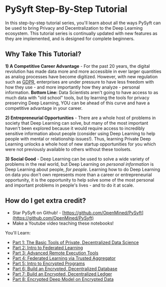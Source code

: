 # PySyft Step-By-Step Tutorial

In this step-by-step tutorial series, you'll learn about all the ways PySyft can be used to bring Privacy and Decentralization to the Deep Learning ecosystem. This tutorial series is continually updated with new features as they are implemented, and is designed for complete beginners. 

## Why Take This Tutorial?

**1) A Competitive Career Advantage** - For the past 20 years, the digital revolution has made data more and more accessible in ever larger quantities as analog processes have become digitized. However, with new regulation such as [GDPR](https://eugdpr.org/), enterprises are under pressure to have less freedom with how they use - and more importantly how they analyze - personal information. **Bottom Line:** Data Scientists aren't going to have access to as much data with "old school" tools, but by learning the tools for privacy preserving Deep Learning, YOU can be ahead of this curve and have a competitive advantage in your career. 

**2) Entrepreneurial Opportunities** - There are a whole host of problems in society that Deep Learning can solve, but many of the most important haven't been explored because it would require access to incredibly sensitive information about people (consider using Deep Learning to help people with mental or relationship issues!). Thus, learning Private Deep Learning unlocks a whole host of new startup opportunities for you which were not previously available to others without these toolsets.

**3) Social Good** - Deep Learning can be used to solve a wide variety of problems in the real world, but Deep Learning on *personal information* is Deep Learning about people, *for people*. Learning how to do Deep Learning on data you don't own represents more than a career or entrepreneurial opportunity, it is the opportunity to help solve some of the most personal and important problems in people's lives - and to do it at scale.

## How do I get extra credit?

- Star PySyft on Github! - [https://github.com/OpenMined/PySyft](https://github.com/OpenMined/PySyft)
- Make a Youtube video teaching these notebooks!

You'll Learn:

- [Part 1: The Basic Tools of Private, Decentralized Data Science](https://github.com/OpenMined/PySyft/blob/master/examples/tutorials/Part%201%20-%20The%20Basic%20Tools%20of%20Private%2C%20Decentralized%20Data%20Science.ipynb)
- [Part 2: Intro to Federated Learning](https://github.com/OpenMined/PySyft/blob/master/examples/tutorials/Part%202%20-%20Intro%20to%20Federated%20Learning.ipynb)
- [Part 3: Advanced Remote Execution Tools](https://github.com/OpenMined/PySyft/blob/master/examples/tutorials/Part%203%20-%20Advanced%20Remote%20Execution%20Tools.ipynb)
- [Part 4: Federated Learning via Trusted Aggregator](https://github.com/OpenMined/PySyft/blob/master/examples/tutorials/Part%204%20-%20Federated%20Learning%20via%20Trusted%20Aggregator.ipynb)
- [Part 5: Intro to Encrypted Programs](https://github.com/OpenMined/PySyft/blob/master/examples/tutorials/Part%205%20-%20Intro%20to%20Encrypted%20Programs.ipynb)
- [Part 6: Build an Encrypted, Decentralized Database](https://github.com/OpenMined/PySyft/blob/master/examples/tutorials/Part%206%20-%20Build%20an%20Encrypted%2C%20Decentralized%20Database.ipynb)
- [Part 7: Build an Encrypted, Decentralized Ledger](https://github.com/OpenMined/PySyft/blob/master/examples/tutorials/Part%207%20-%20Build%20an%20Encrypted%2C%20Decentralized%20Ledger.ipynb)
- [Part 8: Encrypted Deep Model on Encrypted Data](https://github.com/OpenMined/PySyft/blob/master/examples/tutorials/Part%208%20-%20Train%20an%20Encrypted%20Neural%20Network%20on%20Encrypted%20Data.ipynb)
